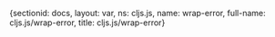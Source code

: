 {sectionid: docs, layout: var, ns: cljs.js, name: wrap-error, full-name: cljs.js/wrap-error,
  title: cljs.js/wrap-error}
